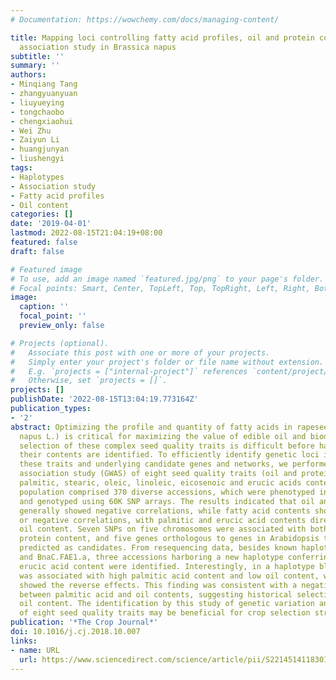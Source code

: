 ```yaml
---
# Documentation: https://wowchemy.com/docs/managing-content/

title: Mapping loci controlling fatty acid profiles, oil and protein content by genome-wide
  association study in Brassica napus
subtitle: ''
summary: ''
authors:
- Minqiang Tang
- zhangyuanyuan
- liuyueying
- tongchaobo
- chengxiaohui
- Wei Zhu
- Zaiyun Li
- huangjunyan
- liushengyi
tags:
- Haplotypes
- Association study
- Fatty acid profiles
- Oil content
categories: []
date: '2019-04-01'
lastmod: 2022-08-15T21:04:19+08:00
featured: false
draft: false

# Featured image
# To use, add an image named `featured.jpg/png` to your page's folder.
# Focal points: Smart, Center, TopLeft, Top, TopRight, Left, Right, BottomLeft, Bottom, BottomRight.
image:
  caption: ''
  focal_point: ''
  preview_only: false

# Projects (optional).
#   Associate this post with one or more of your projects.
#   Simply enter your project's folder or file name without extension.
#   E.g. `projects = ["internal-project"]` references `content/project/deep-learning/index.md`.
#   Otherwise, set `projects = []`.
projects: []
publishDate: '2022-08-15T13:04:19.773164Z'
publication_types:
- '2'
abstract: Optimizing the profile and quantity of fatty acids in rapeseed (Brassica
  napus L.) is critical for maximizing the value of edible oil and biodiesel. However,
  selection of these complex seed quality traits is difficult before haplotypes controlling
  their contents are identified. To efficiently identify genetic loci influencing
  these traits and underlying candidate genes and networks, we performed a genome-wide
  association study (GWAS) of eight seed quality traits (oil and protein content,
  palmitic, stearic, oleic, linoleic, eicosenoic and erucic acids content). The GWAS
  population comprised 370 diverse accessions, which were phenotyped in five environments
  and genotyped using 60K SNP arrays. The results indicated that oil and protein contents
  generally showed negative correlations, while fatty acid contents showed positive
  or negative correlations, with palmitic and erucic acid contents directly affecting
  oil content. Seven SNPs on five chromosomes were associated with both seed oil and
  protein content, and five genes orthologous to genes in Arabidopsis thaliana were
  predicted as candidates. From resequencing data, besides known haplotypes in BnaA.FAE1.a
  and BnaC.FAE1.a, three accessions harboring a new haplotype conferring moderate
  erucic acid content were identified. Interestingly, in a haplotype block, one haplotype
  was associated with high palmitic acid content and low oil content, while the others
  showed the reverse effects. This finding was consistent with a negative correlation
  between palmitic acid and oil contents, suggesting historical selection for high
  oil content. The identification by this study of genetic variation and complex correlations
  of eight seed quality traits may be beneficial for crop selection strategies.
publication: '*The Crop Journal*'
doi: 10.1016/j.cj.2018.10.007
links:
- name: URL
  url: https://www.sciencedirect.com/science/article/pii/S2214514118301387
---
```

